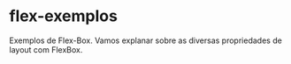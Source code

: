 # flex-exemplos
Exemplos de Flex-Box. Vamos explanar sobre as diversas propriedades de layout com FlexBox.
